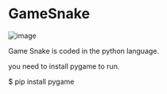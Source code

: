 # GameSnake
![image](https://github.com/iDexse/GameSnake/assets/89718935/91832f42-0d31-4585-aeea-b07654abaa62)

Game Snake is coded in the python language.

you need to install pygame to run.

$ pip install pygame

